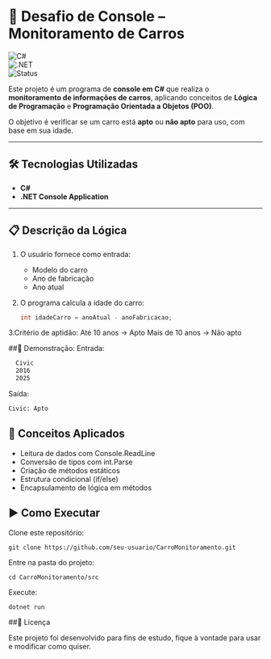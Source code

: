 # 🚗 Desafio de Console – Monitoramento de Carros  

![C#](https://img.shields.io/badge/C%23-239120?style=for-the-badge&logo=c-sharp&logoColor=white)  
![.NET](https://img.shields.io/badge/.NET-512BD4?style=for-the-badge&logo=dotnet&logoColor=white)  
![Status](https://img.shields.io/badge/status-concluído-brightgreen?style=for-the-badge)  

Este projeto é um programa de **console em C#** que realiza o **monitoramento de informações de carros**, aplicando conceitos de **Lógica de Programação** e **Programação Orientada a Objetos (POO)**.  

O objetivo é verificar se um carro está **apto** ou **não apto** para uso, com base em sua idade.  

---

## 🛠️ Tecnologias Utilizadas
- **C#**
- **.NET Console Application**

---

## 📋 Descrição da Lógica
1. O usuário fornece como entrada:
   - Modelo do carro
   - Ano de fabricação
   - Ano atual

2. O programa calcula a idade do carro:
   ```csharp
   int idadeCarro = anoAtual - anoFabricacao;
3.Critério de aptidão:
Até 10 anos → Apto
Mais de 10 anos → Não apto

##📌 Demonstração:
Entrada:
```bash
  Civic
  2016
  2025
```

Saída:
```bash
Civic: Apto
```

## 🚀 Conceitos Aplicados

  - Leitura de dados com Console.ReadLine
  - Conversão de tipos com int.Parse
  - Criação de métodos estáticos
  - Estrutura condicional (if/else)
  - Encapsulamento de lógica em métodos

## ▶️ Como Executar

Clone este repositório:
```
git clone https://github.com/seu-usuario/CarroMonitoramento.git
```

Entre na pasta do projeto:
```
cd CarroMonitoramento/src
```

Execute:
```
dotnet run
```

##📜 Licença

Este projeto foi desenvolvido para fins de estudo, fique à vontade para usar e modificar como quiser.
